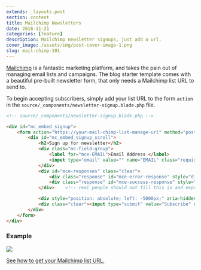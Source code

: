 ```yaml
---
extends: _layouts.post
section: content
title: Mailchimp Newsletters
date: 2018-11-21
categories: [feature]
description: Mailchimp newsletter signups, just add a url.
cover_image: /assets/img/post-cover-image-1.png
slug: mail-chimp-101
---
```


[Mailchimp](https://mailchimp.com/) is a fantastic marketing platform, and takes the pain out of managing email lists and campaigns. The blog starter template comes with a beautiful pre-built newsletter form, that only needs a Mailchimp list URL to send to.

To begin accepting subscribers, simply add your list URL to the form `action` in the `source/_components/newsletter-signup.blade.php` file.

```html
<!-- source/_components/newsletter-signup.blade.php -->

<div id="mc_embed_signup">
    <form action="https://your-mail-chimp-list-manage-url" method="post" id="mc-embedded-subscribe-form" name="mc-embedded-subscribe-form" class="validate" target="_blank" novalidate>
        <div id="mc_embed_signup_scroll">
            <h2>Sign up for newsletter</h2>
            <div class="mc-field-group">
                <label for="mce-EMAIL">Email Address </label>
                <input type="email" value="" name="EMAIL" class="required email" id="mce-EMAIL" placeholder="Email address">
            </div>
            <div id="mce-responses" class="clear">
                <div class="response" id="mce-error-response" style="display:none"></div>
                <div class="response" id="mce-success-response" style="display:none"></div>
            </div>    <!-- real people should not fill this in and expect good things - do not remove this or risk form bot signups-->

            <div style="position: absolute; left: -5000px;" aria-hidden="true"><input type="text" name="b_25582686a9fc051afd5453557_189578c854" tabindex="-1" value=""></div>
            <div class="clear"><input type="submit" value="Subscribe" name="subscribe" id="mc-embedded-subscribe" class="button"></div>
        </div>
    </form>
</div>
```

### Example

<img src="/assets/img/newsletter.png">

[See how to get your Mailchimp list URL.](https://mailchimp.com/help/host-your-own-signup-forms/#Edit_your_Custom_Signup_Form)
